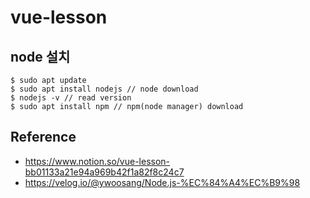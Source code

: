 # vue-lesson

## node 설치
```shell
$ sudo apt update
$ sudo apt install nodejs // node download
$ nodejs -v // read version
$ sudo apt install npm // npm(node manager) download
```

## Reference
- https://www.notion.so/vue-lesson-bb01133a21e94a969b42f1a82f8c24c7
- https://velog.io/@ywoosang/Node.js-%EC%84%A4%EC%B9%98
